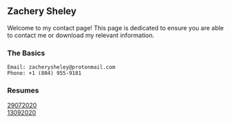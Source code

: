 ## Zachery Sheley

Welcome to my contact page! This page is dedicated to ensure you are able to contact me or download my relevant information.

### The Basics

    Email: zacherysheley@protonmail.com
    Phone: +1 (804) 955-9181

### Resumes

[29072020](https://zsheley.github.io/more/Resume%2007-29-2020.pdf)  
[13092020](https://zsheley.github.io/more/Resume%2009-13-2020.pdf)
